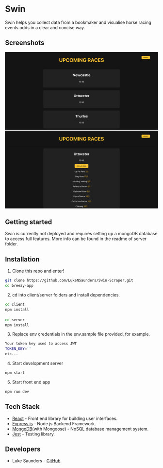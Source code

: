 # Swin

Swin helps you collect data from a bookmaker and visualise horse racing events odds in a clear and concise way.

## Screenshots
<p align="center">
  <img src="client/src/assets/races.png" width = 800/> 
  <img src="client/src/assets/odds.png" width = 800/>
</p>

## Getting started

Swin is currently not deployed and requires setting up a mongoDB database to access full features. More info can be found in the readme of server folder.

## Installation

1. Clone this repo and enter!

```bash
git clone https://github.com/LukeNSaunders/Swin-Scraper.git
cd breezy-app
```

2. cd into client/server folders and install dependencies.

```bash
cd client
npm install

cd server
npm install
```

3. Replace env credentials in the env.sample file provided, for example.

```bash
Your token key used to access JWT
TOKEN_KEY=''
etc... 
```

4. Start development server

```bash
npm start
```

5. Start front end app

```bash
npm run dev
```

## Tech Stack

- [React](https://github.com/facebook/react) - Front end library for building user interfaces.
- [Express.js](https://github.com/auth0/nextjs-auth0) - Node.js Backend Framework.
- [MongoDB](https://github.com/mongodb)(with Mongoose) - NoSQL database management system.
- [Jest](https://github.com/facebook/jest) - Testing library.

## Developers

- Luke Saunders - [GitHub](https://github.com/LukeNSaunders)

